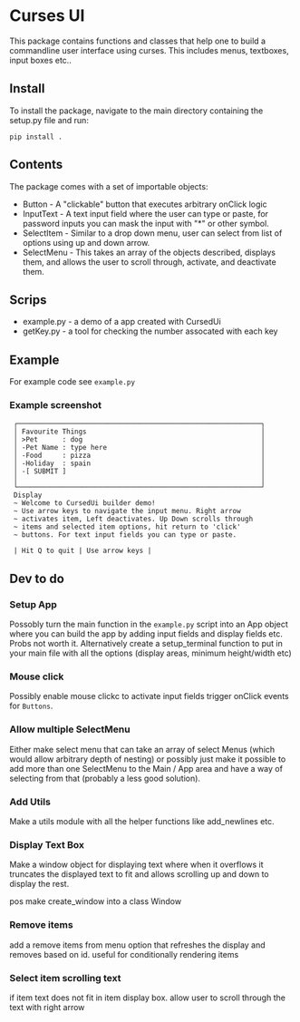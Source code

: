 # Curses UI 

This package contains functions and classes that help one to build a commandline user interface using curses. This includes menus, textboxes, input boxes etc..

## Install 
To install the package, navigate to the main directory containing the setup.py file and run: 

```
pip install . 
```

## Contents 
The package comes with a set of importable objects: 
* Button - A "clickable" button that executes arbitrary onClick logic 
* InputText - A text input field where the user can type or paste, for password inputs you can mask the input with "*" or other symbol.
* SelectItem - Similar to a drop down menu, user can select from list of options using up and down arrow. 
* SelectMenu - This takes an array of the objects described, displays them, and allows the user to scroll through, activate, and deactivate them. 

## Scrips
* example.py - a demo of a app created with CursedUi
* getKey.py - a tool for checking the number assocated with each key 

## Example 
For example code see `example.py`

### Example screenshot 

```
 ┌────────────────────────────────────────────────────────────┐  
 │ Favourite Things                                           │  
 │ >Pet      : dog                                            │  
 │ -Pet Name : type here                                      │  
 │ -Food     : pizza                                          │  
 │ -Holiday  : spain                                          │  
 │ -[ SUBMIT ]                                                │  
 │                                                            │  
 └────────────────────────────────────────────────────────────┘  
 Display                                                         
 ~ Welcome to CursedUi builder demo!                             
 ~ Use arrow keys to navigate the input menu. Right arrow        
 ~ activates item, Left deactivates. Up Down scrolls through     
 ~ items and selected item options, hit return to 'click'        
 ~ buttons. For text input fields you can type or paste.         
                                                                 
 | Hit Q to quit | Use arrow keys |                              
```

## Dev to do
### Setup App 
Possobly turn the main function in the `example.py` script into an App object where you can build the app by adding input fields and display fields etc. Probs not worth it. Alternatively create a setup_terminal function to put in your main file with all the options (display areas, minimum height/width etc)

### Mouse click 
Possibly enable mouse clickc to activate input fields trigger onClick events for `Buttons`. 

### Allow multiple SelectMenu 
Either make select menu that can take an array of select Menus (which would allow arbitrary depth of nesting) or possibly just make it possible to add more than one SelectMenu to the Main / App area and have a way of selecting from that (probably a less good solution).

### Add Utils 
Make a utils module with all the helper functions like add_newlines etc. 

### Display Text Box 
Make a window object for displaying text where when it overflows it truncates the displayed text to fit and allows scrolling up and down to display the rest. 

pos make create_window into a class Window

### Remove items 
add a remove items from menu option that refreshes the display and removes based on id. useful for conditionally rendering items 

### Select item scrolling text 
if item text does not fit in item display box. allow user to scroll through the text with right arrow 